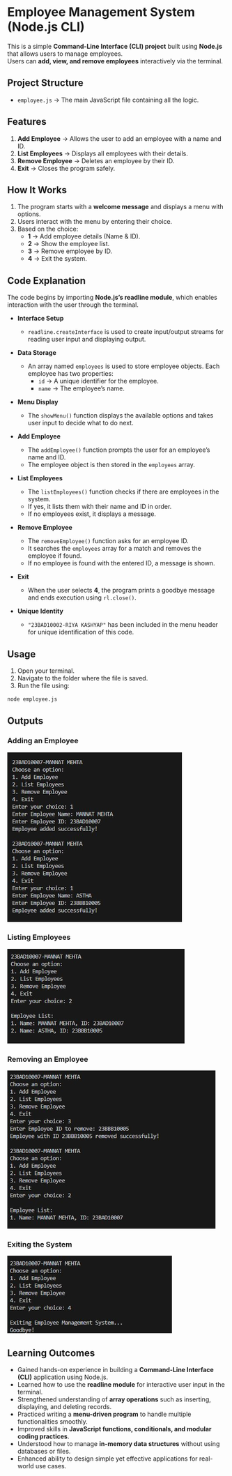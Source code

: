 # Employee Management System (Node.js CLI)

This is a simple **Command-Line Interface (CLI) project** built using **Node.js** that allows users to manage employees.  
Users can **add, view, and remove employees** interactively via the terminal.  


## Project Structure
- `employee.js` → The main JavaScript file containing all the logic.  

## Features
1. **Add Employee** → Allows the user to add an employee with a name and ID.  
2. **List Employees** → Displays all employees with their details.  
3. **Remove Employee** → Deletes an employee by their ID.  
4. **Exit** → Closes the program safely.  

## How It Works
1. The program starts with a **welcome message** and displays a menu with options.  
2. Users interact with the menu by entering their choice.  
3. Based on the choice:
   - **1** → Add employee details (Name & ID).  
   - **2** → Show the employee list.  
   - **3** → Remove employee by ID.  
   - **4** → Exit the system.  

## Code Explanation
The code begins by importing **Node.js’s readline module**, which enables interaction with the user through the terminal.  

- **Interface Setup**  
  - `readline.createInterface` is used to create input/output streams for reading user input and displaying output.  

- **Data Storage**  
  - An array named `employees` is used to store employee objects. Each employee has two properties:  
    - `id` → A unique identifier for the employee.  
    - `name` → The employee’s name.  

- **Menu Display**  
  - The `showMenu()` function displays the available options and takes user input to decide what to do next.  

- **Add Employee**  
  - The `addEmployee()` function prompts the user for an employee’s name and ID.  
  - The employee object is then stored in the `employees` array.  

- **List Employees**  
  - The `listEmployees()` function checks if there are employees in the system.  
  - If yes, it lists them with their name and ID in order.  
  - If no employees exist, it displays a message.  

- **Remove Employee**  
  - The `removeEmployee()` function asks for an employee ID.  
  - It searches the `employees` array for a match and removes the employee if found.  
  - If no employee is found with the entered ID, a message is shown.  

- **Exit**  
  - When the user selects **4**, the program prints a goodbye message and ends execution using `rl.close()`.  

- **Unique Identity**  
  - `"23BAD10002-RIYA KASHYAP"` has been included in the menu header for unique identification of this code.  

## Usage
1. Open your terminal.  
2. Navigate to the folder where the file is saved.  
3. Run the file using:  

```bash
node employee.js
```

## Outputs
### Adding an Employee
![Add Employee](images\ADD.JPG)

### Listing Employees
![List Employees](images\LIST.JPG)

### Removing an Employee
![Remove Employee](images\REMOVE.JPG)


### Exiting the System
![Exit](images\EXIT.JPG)


## Learning Outcomes
- Gained hands-on experience in building a **Command-Line Interface (CLI)** application using Node.js.  
- Learned how to use the **readline module** for interactive user input in the terminal.  
- Strengthened understanding of **array operations** such as inserting, displaying, and deleting records.  
- Practiced writing a **menu-driven program** to handle multiple functionalities smoothly.  
- Improved skills in **JavaScript functions, conditionals, and modular coding practices**.  
- Understood how to manage **in-memory data structures** without using databases or files.  
- Enhanced ability to design simple yet effective applications for real-world use cases.  